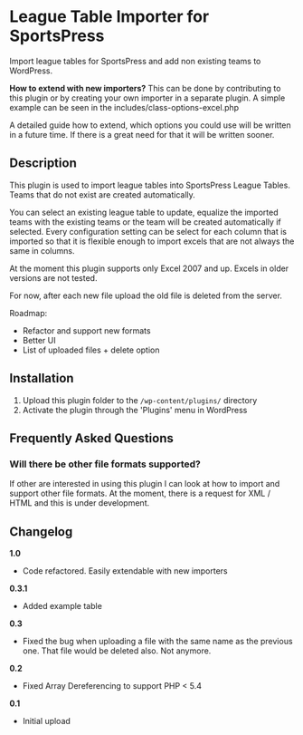 # League Table Importer for SportsPress 

 

Import league tables for SportsPress and add non existing teams to WordPress.

**How to extend with new importers?**
This can be done by contributing to this plugin or by creating your own importer in a separate plugin. A simple example can be seen in the includes/class-options-excel.php

A detailed guide how to extend, which options you could use will be written in a future time. If there is a great need for that it will be written sooner.

## Description 

This plugin is used to import league tables into SportsPress League Tables. Teams that do not exist are created automatically.

You can select an existing league table to update, equalize the imported teams with the existing teams or the team will be created automatically if selected.
Every configuration setting can be select for each column that is imported so that it is flexible enough to import excels that are not always the same in columns.

At the moment this plugin supports only Excel 2007 and up. Excels in older versions are not tested.

For now, after each new file upload the old file is deleted from the server.

Roadmap:

 - Refactor and support new formats
 - Better UI 
 - List of uploaded files + delete option
 

## Installation  


1. Upload this plugin folder to the `/wp-content/plugins/` directory
1. Activate the plugin through the 'Plugins' menu in WordPress

## Frequently Asked Questions 

### Will there be other file formats supported?  

If other are interested in using this plugin I can look at how to import and support other file formats. At the moment, there is a request for XML / HTML and this is under development.


## Changelog 

**1.0**
* Code refactored. Easily extendable with new importers

**0.3.1**
* Added example table

**0.3**
* Fixed the bug when uploading a file with the same name as the previous one. That file would be deleted also. Not anymore.

**0.2**

* Fixed Array Dereferencing to support PHP < 5.4

**0.1**

* Initial upload
